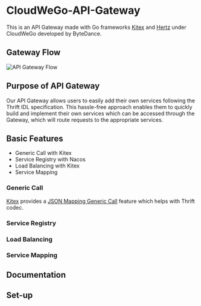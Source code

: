 # CloudWeGo-API-Gateway
This is an API Gateway made with Go frameworks [Kitex](https://github.com/cloudwego/kitex) and [Hertz](https://github.com/cloudwego/hertz) under CloudWeGo developed by ByteDance. 

## Gateway Flow
![API Gateway Flow][api-gateway-flow]

[api-gateway-flow]: https://github.com/shawnnygoh/cloudwego-api-gateway/blob/main/images/TikTok%20API%20Gateway%20Design%20Architecture.png "API Gateway Flow"

## Purpose of API Gateway
Our API Gateway allows users to easily add their own services following the Thrift IDL specification. This hassle-free approach enables them to quickly build and implement their own services which can be accessed through the Gateway, which will route requests to the appropriate services.

## Basic Features
- Generic Call with Kitex
- Service Registry with Nacos
- Load Balancing with Kitex
- Service Mapping

### Generic Call
[Kitex](https://github.com/cloudwego/kitex) provides a [JSON Mapping Generic Call](https://www.cloudwego.io/docs/kitex/tutorials/advanced-feature/generic-call/#4-json-mapping-generic-call) feature which helps with Thrift codec. 

### Service Registry

### Load Balancing

### Service Mapping

## Documentation

## Set-up
